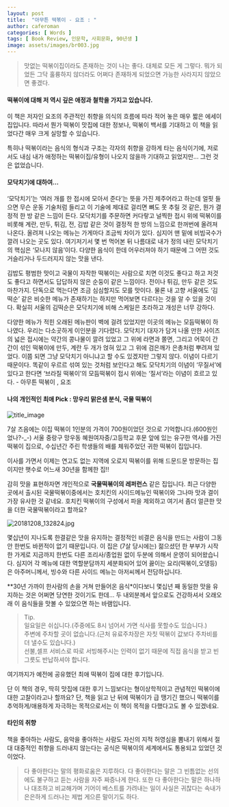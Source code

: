 ```yaml
---
layout: post
title:  "아무튼 떡볶이 - 요조 : "
author: caferoman
categories: [ Words ]
tags: [ Book Review, 인문학, 사회문화, 90년생 ]
image: assets/images/br003.jpg
---
```


>  맛없는 떡볶이집이라도 존재하는 것이 나는 좋다.
> 대체로 모든 게 그렇다.
> 뭐가 되었든 그닥 훌륭하지 않더라도 어쩌다 존재하게 되었으면 가능한 사라지지 않았으면 좋겠다.

#### 떡볶이에 대해 저 역시 깊은 애정과 철학을 가지고 있습니다.

이 책은 저자인 요조의 주관적인 취향을 의식의 흐름에 따라  적어 놓은 매우 짧은 에세이집입니다.
따라서 뭔가 떡볶이 맛집에 대한 정보나, 떡볶이 백서를 기대하고 이 책을 읽었다간 매우 크게 실망할 수 있습니다.

특히나 떡볶이라는 음식의 형식과 구조는 각자의 취향을 강하게 타는 음식이기에, 저로서도 내심 내가 애정하는 떡볶이집/유형이 나오지 않을까 기대하고 읽었지만... 그런 것은 없었습니다.

#### 모닥치기에 대하여...

‘모닥치기’는 ‘여러 개를 한 접시에 모아서 준다’는 뜻을 가진 제주어라고 하는데 얼핏 들으면 무슨 운동 기술처럼 들리고 이 기술에 제대로 걸리면 뼈도 못 추릴 것 같은, 뭔가 결정적 한 방 같은 느낌이 든다. 모닥치기를 주문하면 커다랗고 널찍한 접시 위에 떡볶이를 비롯해 계란, 만두, 튀김, 전, 김밥 같은 것이 결정적 한 방의 느낌으로 한꺼번에 올려져 나온다. 올려져 나오는 메뉴는 가게마다 조금씩 차이가 있다. 심지어 맨 밑에 비빔국수가 깔려 나오는 곳도 있다. 여기저기서 몇 번 먹어본 뒤 나름대로 내가 정의 내린 모닥치기의 핵심은 ‘모나지 않음’이다. 다양한 음식이 한데 어우러져야 하기 때문에 그 어떤 것도 거슬리거나 두드러지지 않는 맛을 낸다. 

김밥도 평범한 맛이고 국물이 자작한 떡볶이는 사람으로 치면 이것도 좋다고 하고 저것도 좋다고 하면서도 답답하지 않은 순둥이 같은 느낌이다. 전이나 튀김, 만두 같은 것도 마찬가지. 단독으로 먹는다면 조금 심심할지도 모를 맛이다. 물론 내 고향 서울에도 ‘김떡순’ 같은 비슷한 메뉴가 존재하기는 하지만 먹어보면 다르다는 것을 알 수 있을 것이다. 확실히 서울의 김떡순은 모닥치기에 비해 스케일은 초라하고 개성은 너무 강하다.

다양한 메뉴가 적힌 오래된 메뉴판이 벽에 걸려 있었지만 이곳의 메뉴는 모듬떡볶이 하나였다. 우리는 다소곳하게 이인분을 기다렸다. 모닥치기 대자가 담겨 나올 만한 사이즈의 넓은 접시에는 약간의 콩나물이 깔려 있었고 그 위에 라면과 쫄면, 그리고 어묵이 간간이 섞인 떡볶이에 만두, 계란 두 개가 얹혀 있고 그 위에 검은깨가 은총처럼 뿌려져 있었다. 이쯤 되면 그냥 모닥치기 아니냐고 할 수도 있겠지만 그렇지 않다. 이념이 다르기 때문이다. 똑같이 우르르 섞여 있는 것처럼 보인다고 해도 모닥치기의 이념이 ‘무질서’에 있다고 한다면 ‘브라질 떡볶이’의 모듬떡볶이 접시 위에는 ‘질서’라는 이념이 흐르고 있다. - 아무튼 떡볶이 , 요조



#### 나의 개인적인 최애 Pick : 망우리 맑은샘 분식, 국물 떡볶이

![title_image](https://static.tasteem.io/uploads/2110/post/23699/content_ddbbf4b8-1c05-4435-a82e-454811c46fde.jpeg)



7살 즈음에는 이집 떡볶이 1인분의 가격이 700원이었던 것으로 기억합니다.(600원인었나?-_-)
서울 중랑구 망우동 혜원여자중/고등학교 후문 앞에 있는 유구한 역사를 가진 떡볶이 집으로, 수십년간 주린 학생들의 배를 체워주었던 귀한 떡볶이 집입니다.

이사를 가면서 이제는 연고도 없는 지역에 오로지 떡볶이를 위해 드문드문 방문하는 집이지만
햇수로 어느새 30년을 함께한 집!!

감히 맛을 표현하자면
개인적으로 **국물떡볶이의 레퍼런스** 같은 집입니다.
최근 다양한 곳에서 출시된 국물떡볶이중에서는 호치킨의 사이드메뉴인 떡볶이와 그나마 맛과 결이 가장 유사한 것 같네요. 호치킨 떡볶이의 구성에서 파을 제외하고 여기서 좀더 얼큰한 맛을 더한 국물떡볶이라고 할까요?


![20181208_132824.jpg](https://static.tasteem.io/uploads/image/image/115354/913bc193-fc09-4c56-830d-cd2b9745223f.jpeg)

몇십년이 지나도록 한결같은 맛을 유지하는 결정적인 비결은 음식을 만드는 사람이 그동안 한번도 바뀐적이 없기 때문입니다.
이 집은 (7살 당시에는) 젊으셨던 한 부부가 시작한 가게로 지금까지 한번도 다른 조리사/종업원 없이 두분에 의해서 운영이 되어왔습니다.
심지어 각 메뉴에 대한 역할분담까지 세분화되어 있어 끓이는 요리(떡볶이,오댕등)은 아주머니께서, 빙수와 다른 사이드 메뉴는 아저씨께서 전담하십니다.

**30년 가까이 한사람의 손을 거쳐 만들어온 음식*이다보니 몇십년 째 동일한 맛을 유지하는 것은 어쩌면 당연한 것이기도 한데... 두 내외분께서 앞으로도 건강하셔서 오래오래 이 음식들을 맛볼 수 있었으면 하는 바램입니다.

>  Tip.   
> 일요일은 쉬십니다.(주중에도 8시 넘어서 가면 식사를 못할수도 있습니다.)   
> 주변에 주차할 곳이 없습니다.(근처 유료주차장은 자칫 떡볶이 값보다 주차비를 더 낼수도 있습니다.)   
> 선불,셀프 서비스로 따로 서빙해주시는 인력이 없기 때문에 직접 음식을 받고  빈그릇도 반납하셔야 합니다.

여기까지가 예전에 공유했던 최애 떡볶이 집에 대한 후기입니다.

단 이 책의 경우, 딱히 맛집에 대한 후기 느낌보다는 형이상학적이고 관념적인 떡볶이에 대한 고찰이라고나 할까요?
단, 책을 읽고 난 뒤에 떡볶이가 급 땡기긴 했으니 떡볶이를 추억하게/애용하게 자극하는 목적으로서는 이 책이 목적을 다했다고도 볼 수 있겠네요.



#### 타인의 취향

책을 좋아하는 사람도, 음악을 좋아하는 사람도 자신의 지적 허영심을 뽐내기 위해서 절대 대중적인 취향을 드러내지 않는다는 공식은 떡볶이의 세계에서도 통용되고 있었던 것이었다.

>  다 좋아한다는 말의 평화로움은 지루하다. 다 좋아한다는 말은 그 빈틈없는 선의에도 불구하고 듣는 사람을 자주 짜증나게 한다. 또한 다 좋아한다는 말은 하나하나 대조하고 비교해가며 기어이 베스트를 가려내는 일이 사실은 귀찮다는 속내가 은은하게 드러나는 제법 게으른 말이기도 하다.

